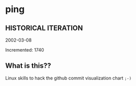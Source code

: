 # ping

## HISTORICAL ITERATION
2002-03-08

Incremented: 1740

## What is this?? 
Linux skills to hack the github commit visualization chart `;-)`

